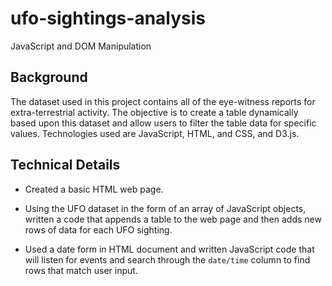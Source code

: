 # ufo-sightings-analysis
JavaScript and DOM Manipulation

## Background

The dataset used in this project contains all of the eye-witness reports for extra-terrestrial activity. The objective is to create a table dynamically based upon this dataset and allow users to filter the table data for specific values. Technologies used are JavaScript, HTML, and CSS, and D3.js.

## Technical Details

* Created a basic HTML web page.

* Using the UFO dataset in the form of an array of JavaScript objects, written a code that appends a table to the web page and then adds new rows of data for each UFO sighting.

* Used a date form in HTML document and written JavaScript code that will listen for events and search through the `date/time` column to find rows that match user input.